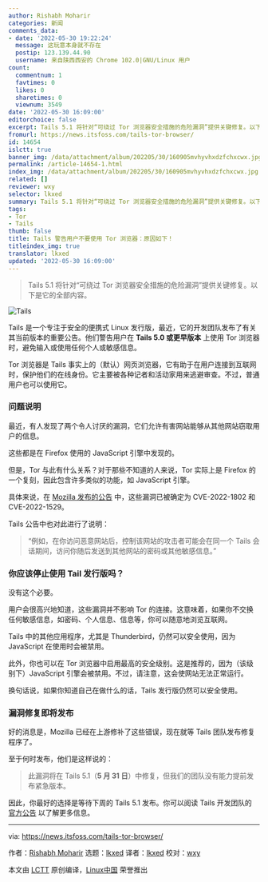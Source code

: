```yaml
---
author: Rishabh Moharir
categories: 新闻
comments_data:
- date: '2022-05-30 19:22:24'
  message: 这玩意本身就不存在
  postip: 123.139.44.90
  username: 来自陕西西安的 Chrome 102.0|GNU/Linux 用户
count:
  commentnum: 1
  favtimes: 0
  likes: 0
  sharetimes: 0
  viewnum: 3549
date: '2022-05-30 16:09:00'
editorchoice: false
excerpt: Tails 5.1 将针对“可绕过 Tor 浏览器安全措施的危险漏洞”提供关键修复。以下是它的全部内容。
fromurl: https://news.itsfoss.com/tails-tor-browser/
id: 14654
islctt: true
banner_img: /data/attachment/album/202205/30/160905mvhyvhxdzfchxcwx.jpg
permalink: /article-14654-1.html
index_img: /data/attachment/album/202205/30/160905mvhyvhxdzfchxcwx.jpg.thumb.jpg
related: []
reviewer: wxy
selector: lkxed
summary: Tails 5.1 将针对“可绕过 Tor 浏览器安全措施的危险漏洞”提供关键修复。以下是它的全部内容。
tags:
- Tor
- Tails
thumb: false
title: Tails 警告用户不要使用 Tor 浏览器：原因如下！
titleindex_img: true
translator: lkxed
updated: '2022-05-30 16:09:00'
---
```



> 
> Tails 5.1 将针对“可绕过 Tor 浏览器安全措施的危险漏洞”提供关键修复。以下是它的全部内容。
> 
> 
> 


![Tails](/data/attachment/album/202205/30/160905mvhyvhxdzfchxcwx.jpg)


Tails 是一个专注于安全的便携式 Linux 发行版，最近，它的开发团队发布了有关其当前版本的重要公告。他们警告用户在 **Tails 5.0 或更早版本** 上使用 Tor 浏览器时，避免输入或使用任何个人或敏感信息。


Tor 浏览器是 Tails 事实上的（默认）网页浏览器，它有助于在用户连接到互联网时，保护他们的在线身份。它主要被各种记者和活动家用来逃避审查。不过，普通用户也可以使用它。


### 问题说明


最近，有人发现了两个令人讨厌的漏洞，它们允许有害网站能够从其他网站窃取用户的信息。


这些都是在 Firefox 使用的 JavaScript 引擎中发现的。


但是，Tor 与此有什么关系？对于那些不知道的人来说，Tor 实际上是 Firefox 的一个复刻，因此包含许多类似的功能，如 JavaScript 引擎。


具体来说，在 [Mozilla 发布的公告](https://www.mozilla.org/en-US/security/advisories/mfsa2022-19/) 中，这些漏洞已被确定为 CVE-2022-1802 和 CVE-2022-1529。


Tails 公告中也对此进行了说明：



> 
> “例如，在你访问恶意网站后，控制该网站的攻击者可能会在同一个 Tails 会话期间，访问你随后发送到其他网站的密码或其他敏感信息。”
> 
> 
> 


### 你应该停止使用 Tail 发行版吗？


没有这个必要。


用户会很高兴地知道，这些漏洞并不影响 Tor 的连接。这意味着，如果你不交换任何敏感信息，如密码、个人信息、信息等，你可以随意地浏览互联网。


Tails 中的其他应用程序，尤其是 Thunderbird，仍然可以安全使用，因为 JavaScript 在使用时会被禁用。


此外，你也可以在 Tor 浏览器中启用最高的安全级别。这是推荐的，因为（该级别下）JavaScript 引擎会被禁用。不过，请注意，这会使网站无法正常运行。


换句话说，如果你知道自己在做什么的话，Tails 发行版仍然可以安全使用。


### 漏洞修复即将发布


好的消息是，Mozilla 已经在上游修补了这些错误，现在就等 Tails 团队发布修复程序了。


至于何时发布，他们是这样说的：



> 
> 此漏洞将在 Tails 5.1（**5 月 31 日**）中修复，但我们的团队没有能力提前发布紧急版本。
> 
> 
> 


因此，你最好的选择是等待下周的 Tails 5.1 发布。你可以阅读 Tails 开发团队的 [官方公告](https://tails.boum.org/security/prototype_pollution/index.en.html) 以了解更多信息。




---


via: <https://news.itsfoss.com/tails-tor-browser/>


作者：[Rishabh Moharir](https://news.itsfoss.com/author/rishabh/) 选题：[lkxed](https://github.com/lkxed) 译者：[lkxed](https://github.com/lkxed) 校对：[wxy](https://github.com/wxy)


本文由 [LCTT](https://github.com/LCTT/TranslateProject) 原创编译，[Linux中国](https://linux.cn/) 荣誉推出